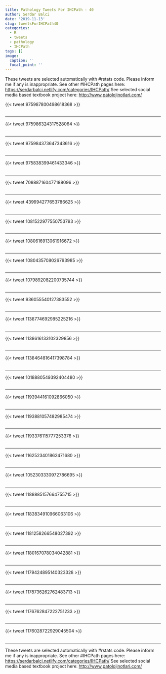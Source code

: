 ```yaml
---
title: Pathology Tweets For IHCPath - 40
author: Serdar Balci
date: '2019-11-13'
slug: tweetsForIHCPath40
categories:
  - R
  - tweets
  - pathology
  - IHCPath
tags: []
image:
  caption: ''
  focal_point: ''
---
```



These tweets are selected automatically with #rstats code. Please inform me if any is inappropriate.
See other #IHCPath pages here: https://serdarbalci.netlify.com/categories/IHCPath/ 
See selected social media based textbook project here: http://www.patolojinotlari.com/

{{< tweet 975987800498618368 >}}
<br>
<br>
<hr>
{{< tweet 975986324317528064 >}}
<br>
<br>
<hr>
{{< tweet 975984373647343616 >}}
<br>
<br>
<hr>
{{< tweet 975838399461433346 >}}
<br>
<br>
<hr>
{{< tweet 708887160477188096 >}}
<br>
<br>
<hr>
{{< tweet 439994277653786625 >}}
<br>
<br>
<hr>
{{< tweet 1081522977550753793 >}}
<br>
<br>
<hr>
{{< tweet 1080616913061916672 >}}
<br>
<br>
<hr>
{{< tweet 1080435708026793985 >}}
<br>
<br>
<hr>
{{< tweet 1079892082200735744 >}}
<br>
<br>
<hr>
{{< tweet 936055540127383552 >}}
<br>
<br>
<hr>
{{< tweet 1138774692985225216 >}}
<br>
<br>
<hr>
{{< tweet 1138616133102329856 >}}
<br>
<br>
<hr>
{{< tweet 1138464816417398784 >}}
<br>
<br>
<hr>
{{< tweet 1018880549392404480 >}}
<br>
<br>
<hr>
{{< tweet 1193944161092866050 >}}
<br>
<br>
<hr>
{{< tweet 1193881057482985474 >}}
<br>
<br>
<hr>
{{< tweet 1193376115777253376 >}}
<br>
<br>
<hr>
{{< tweet 1162523401862471680 >}}
<br>
<br>
<hr>
{{< tweet 1052303330972786695 >}}
<br>
<br>
<hr>
{{< tweet 1188885157664755715 >}}
<br>
<br>
<hr>
{{< tweet 1183834910966063106 >}}
<br>
<br>
<hr>
{{< tweet 1181258266548027392 >}}
<br>
<br>
<hr>
{{< tweet 1180167078034042881 >}}
<br>
<br>
<hr>
{{< tweet 1179424895140323328 >}}
<br>
<br>
<hr>
{{< tweet 1178736262762483713 >}}
<br>
<br>
<hr>
{{< tweet 1176762847222751233 >}}
<br>
<br>
<hr>
{{< tweet 1176028722929045504 >}}
<br>
<br>
<hr>


These tweets are selected automatically with #rstats code. Please inform me if any is inappropriate.
See other #IHCPath pages here: https://serdarbalci.netlify.com/categories/IHCPath/ 
See selected social media based textbook project here: http://www.patolojinotlari.com/
